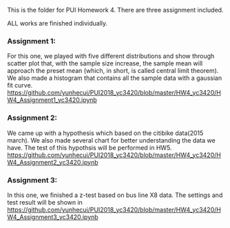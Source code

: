 This is the folder for PUI Homework 4.
There are three assignment included. 

ALL works are finished individually. 

### Assignment 1:
For this one, we played with five different distributions and show through scatter plot that, with the sample size increase, the sample mean will approach the preset mean (which, in short, is called central limit theorem). We also made a histogram that contains all the sample data with a gaussian fit curve. 
https://github.com/yunhecui/PUI2018_yc3420/blob/master/HW4_yc3420/HW4_Assignment1_yc3420.ipynb

### Assignment 2:
We came up with a hypothesis which based on the citibike data(2015 march). We also made several chart for better understanding the data we have. The test of this hypothsis will be performed in HW5. 
https://github.com/yunhecui/PUI2018_yc3420/blob/master/HW4_yc3420/HW4_Assignment2_yc3420.ipynb

### Assignment 3:
In this one, we finished a z-test based on bus line X8 data. The settings and test result will be shown in https://github.com/yunhecui/PUI2018_yc3420/blob/master/HW4_yc3420/HW4_Assignment3_yc3420.ipynb
